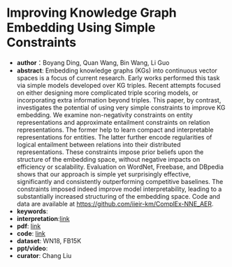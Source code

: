 # Improving Knowledge Graph Embedding Using Simple Constraints

* **author**：Boyang Ding, Quan Wang, Bin Wang, Li Guo
* **abstract**: Embedding knowledge graphs (KGs) into continuous vector spaces is a focus of current research. Early works performed this task via simple models developed over KG triples. Recent attempts focused on either designing more complicated triple scoring models, or incorporating extra information beyond triples. This paper, by contrast, investigates the potential of using very simple constraints to improve KG embedding. We examine non-negativity constraints on entity representations and approximate entailment constraints on relation representations. The former help to learn compact and interpretable representations for entities. The latter further encode regularities of logical entailment between relations into their distributed representations. These constraints impose prior beliefs upon the structure of the embedding space, without negative impacts on efficiency or scalability. Evaluation on WordNet, Freebase, and DBpedia shows that our approach is simple yet surprisingly effective, significantly and consistently outperforming competitive baselines. The constraints imposed indeed improve model interpretability, leading to a substantially increased structuring of the embedding space. Code and data are available at https://github.com/iieir-km/ComplEx-NNE_AER.
* **keywords**: 
* **interpretation**:[link](https://zhuanlan.zhihu.com/p/61143831) 
* **pdf**:  [link](https://www.aclweb.org/anthology/P18-1011.pdf)
* **code**: [link](https://github.com/iieir-km/ComplEx-NNE_AER)
* **dataset**: WN18, FB15K
* **ppt/video**: 
* **curator**: Chang Liu
